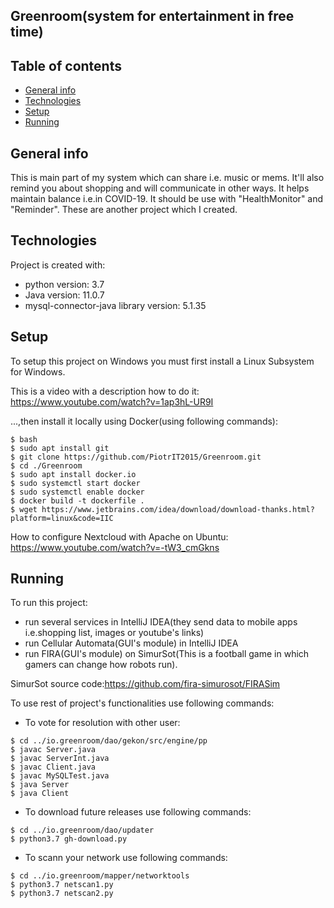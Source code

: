 ## Greenroom(system for entertainment in free time)

## Table of contents
* [General info](#general-info)
* [Technologies](#technologies)
* [Setup](#setup)
* [Running](#running)

## General info
This is main part of my system which can share i.e. music or mems. It'll also remind you about shopping and will communicate in other ways. It helps maintain balance i.e.in COVID-19. It should be
use with "HealthMonitor" and "Reminder". These are another project which I created. 
	
## Technologies
Project is created with:
* python version: 3.7
* Java version: 11.0.7
* mysql-connector-java library version: 5.1.35
	
## Setup
To setup this project on Windows you must first install a Linux Subsystem for Windows.

This is a video with a description how to do it: https://www.youtube.com/watch?v=1ap3hL-UR9I

...,then install it locally using Docker(using following commands):

```
$ bash
$ sudo apt install git
$ git clone https://github.com/PiotrIT2015/Greenroom.git
$ cd ./Greenroom
$ sudo apt install docker.io
$ sudo systemctl start docker
$ sudo systemctl enable docker
$ docker build -t dockerfile .
$ wget https://www.jetbrains.com/idea/download/download-thanks.html?platform=linux&code=IIC
```

How to configure Nextcloud with Apache on Ubuntu: https://www.youtube.com/watch?v=-tW3_cmGkns

## Running
To run this project:
* run several services in IntelliJ IDEA(they send data to mobile apps i.e.shopping list, images or youtube's links)
* run Cellular Automata(GUI's module) in IntelliJ IDEA
* run FIRA(GUI's module) on SimurSot(This is a football game in which gamers can change how robots run).

SimurSot source code:https://github.com/fira-simurosot/FIRASim

To use rest of project's functionalities use following commands:

* To vote for resolution with other user:

```
$ cd ../io.greenroom/dao/gekon/src/engine/pp
$ javac Server.java
$ javac ServerInt.java
$ javac Client.java
$ javac MySQLTest.java
$ java Server
$ java Client
```

* To download future releases use following commands:

```
$ cd ../io.greenroom/dao/updater
$ python3.7 gh-download.py
```

* To scann your network use following commands:

```
$ cd ../io.greenroom/mapper/networktools
$ python3.7 netscan1.py
$ python3.7 netscan2.py
```


